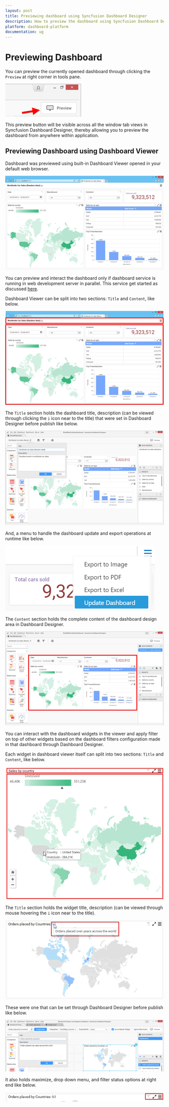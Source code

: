 ```yaml
---
layout: post
title: Previewing dashboard using Syncfusion Dashboard Designer
description: How to preview the dashboard using Syncfusion Dashboard Designer in your machine
platform: dashboard-platform
documentation: ug
---
```


# Previewing Dashboard

  You can preview the currently opened dashboard through clicking the `Preview` at right corner in tools pane.
  
  ![](images/preview.png)
  
  This preview button will be visible across all the window tab views in Syncfusion Dashboard Designer, thereby allowing you to preview the dashboard from anywhere within application.
  
## Previewing Dashboard using Dashboard Viewer

   Dashboard was previewed using built-in Dashboard Viewer opened in your default web browser.
   
   ![](images/dashboardpreview.png)
   
   You can preview and interact the dashboard only if dashboard service is running in web development server in parallel. This service get started as discussed [here](/en-us/dashboard-platform/dashboard-designer/installation#hosting-dashboard-service-in-iis-express).
   
   Dashboard Viewer can be split into two sections: `Title` and `Content`, like below.
   
   ![](images/titleandcontent.png)
   
   The `Title` section holds the dashboard title, description (can be viewed through clicking the `i` icon near to the title) that were set in Dashboard Designer before publish like below.
   
   ![](images/dashboardtitle.png)
   
   And, a menu to handle the dashboard update and export operations at runtime like below.
   
   ![](images/updatedashboard.png)
   
   The `Content` section holds the complete content of the dashboard design area in Dashboard Designer.
   
   ![](images/dashboardcontent.png)
   
   You can interact with the dashboard widgets in the viewer and apply filter on top of other widgets based on the dashboard filters configuration made in that dashboard through Dashboard Designer.

   Each widget in dashboard viewer itself can split into two sections: `Title` and `Content`, like below.
   
   ![](images/widgettitleandcontent.png)
   
   The `Title` section holds the widget title, description (can be viewed through mouse hovering the `i` icon near to the title).
   
   ![](images/widgetdescription.png)
   
   These were one that can be set through Dashboard Designer before publish like below.
   
   ![](images/edittitle.png)
   
   It also holds maximize, drop down menu, and filter status options at right end like below.
   
   ![](images/maximizefiltericon.png)
